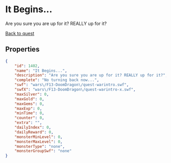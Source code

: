 # It Begins...

Are you sure you are up for it? REALLY up for it?

[Back to quest](../quests.md)

## Properties

```json
{
    "id": 1402,
    "name": "It Begins...",
    "description": "Are you sure you are up for it? REALLY up for it?",
    "complete": "No turning back now...",
    "swf": "wars\/F13-DoomDragon\/quest-warintro.swf",
    "swfX": "wars\/F13-DoomDragon\/quest-warintro-x.swf",
    "maxSilver": 0,
    "maxGold": 0,
    "maxGems": 0,
    "maxExp": 0,
    "minTime": 0,
    "counter": 0,
    "extra": "",
    "dailyIndex": 0,
    "dailyReward": 0,
    "monsterMinLevel": 0,
    "monsterMaxLevel": 0,
    "monsterType": "none",
    "monsterGroupSwf": "none"
}
```

